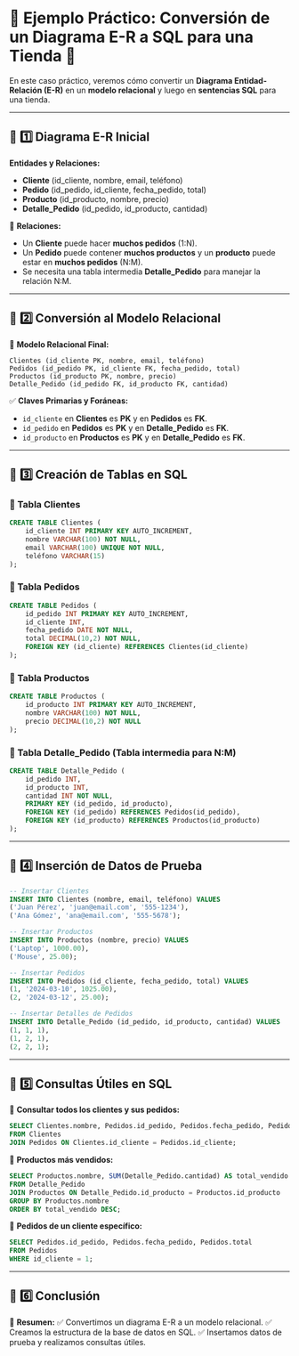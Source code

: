 # 📌 Ejemplo Práctico: Conversión de un Diagrama E-R a SQL para una Tienda 🏪

En este caso práctico, veremos cómo convertir un **Diagrama Entidad-Relación (E-R)** en un **modelo relacional** y luego en **sentencias SQL** para una tienda.

---

## 📌 1️⃣ Diagrama E-R Inicial

**Entidades y Relaciones:**
- **Cliente** (id_cliente, nombre, email, teléfono)
- **Pedido** (id_pedido, id_cliente, fecha_pedido, total)
- **Producto** (id_producto, nombre, precio)
- **Detalle_Pedido** (id_pedido, id_producto, cantidad)

📌 **Relaciones:**
- Un **Cliente** puede hacer **muchos pedidos** (1:N).
- Un **Pedido** puede contener **muchos productos** y un **producto** puede estar en **muchos pedidos** (N:M).
- Se necesita una tabla intermedia **Detalle_Pedido** para manejar la relación N:M.

---

## 📌 2️⃣ Conversión al Modelo Relacional

📌 **Modelo Relacional Final:**
```
Clientes (id_cliente PK, nombre, email, teléfono)
Pedidos (id_pedido PK, id_cliente FK, fecha_pedido, total)
Productos (id_producto PK, nombre, precio)
Detalle_Pedido (id_pedido FK, id_producto FK, cantidad)
```

✅ **Claves Primarias y Foráneas:**
- `id_cliente` en **Clientes** es **PK** y en **Pedidos** es **FK**.
- `id_pedido` en **Pedidos** es **PK** y en **Detalle_Pedido** es **FK**.
- `id_producto` en **Productos** es **PK** y en **Detalle_Pedido** es **FK**.

---

## 📌 3️⃣ Creación de Tablas en SQL

### 🔹 Tabla **Clientes**
```sql
CREATE TABLE Clientes (
    id_cliente INT PRIMARY KEY AUTO_INCREMENT,
    nombre VARCHAR(100) NOT NULL,
    email VARCHAR(100) UNIQUE NOT NULL,
    teléfono VARCHAR(15)
);
```

### 🔹 Tabla **Pedidos**
```sql
CREATE TABLE Pedidos (
    id_pedido INT PRIMARY KEY AUTO_INCREMENT,
    id_cliente INT,
    fecha_pedido DATE NOT NULL,
    total DECIMAL(10,2) NOT NULL,
    FOREIGN KEY (id_cliente) REFERENCES Clientes(id_cliente)
);
```

### 🔹 Tabla **Productos**
```sql
CREATE TABLE Productos (
    id_producto INT PRIMARY KEY AUTO_INCREMENT,
    nombre VARCHAR(100) NOT NULL,
    precio DECIMAL(10,2) NOT NULL
);
```

### 🔹 Tabla **Detalle_Pedido** (Tabla intermedia para N:M)
```sql
CREATE TABLE Detalle_Pedido (
    id_pedido INT,
    id_producto INT,
    cantidad INT NOT NULL,
    PRIMARY KEY (id_pedido, id_producto),
    FOREIGN KEY (id_pedido) REFERENCES Pedidos(id_pedido),
    FOREIGN KEY (id_producto) REFERENCES Productos(id_producto)
);
```

---

## 📌 4️⃣ Inserción de Datos de Prueba

```sql
-- Insertar Clientes
INSERT INTO Clientes (nombre, email, teléfono) VALUES
('Juan Pérez', 'juan@email.com', '555-1234'),
('Ana Gómez', 'ana@email.com', '555-5678');

-- Insertar Productos
INSERT INTO Productos (nombre, precio) VALUES
('Laptop', 1000.00),
('Mouse', 25.00);

-- Insertar Pedidos
INSERT INTO Pedidos (id_cliente, fecha_pedido, total) VALUES
(1, '2024-03-10', 1025.00),
(2, '2024-03-12', 25.00);

-- Insertar Detalles de Pedidos
INSERT INTO Detalle_Pedido (id_pedido, id_producto, cantidad) VALUES
(1, 1, 1),
(1, 2, 1),
(2, 2, 1);
```

---

## 📌 5️⃣ Consultas Útiles en SQL

📌 **Consultar todos los clientes y sus pedidos:**
```sql
SELECT Clientes.nombre, Pedidos.id_pedido, Pedidos.fecha_pedido, Pedidos.total
FROM Clientes
JOIN Pedidos ON Clientes.id_cliente = Pedidos.id_cliente;
```

📌 **Productos más vendidos:**
```sql
SELECT Productos.nombre, SUM(Detalle_Pedido.cantidad) AS total_vendido
FROM Detalle_Pedido
JOIN Productos ON Detalle_Pedido.id_producto = Productos.id_producto
GROUP BY Productos.nombre
ORDER BY total_vendido DESC;
```

📌 **Pedidos de un cliente específico:**
```sql
SELECT Pedidos.id_pedido, Pedidos.fecha_pedido, Pedidos.total
FROM Pedidos
WHERE id_cliente = 1;
```

---

## 📌 6️⃣ Conclusión

🎯 **Resumen:**
✅ Convertimos un diagrama E-R a un modelo relacional.
✅ Creamos la estructura de la base de datos en SQL.
✅ Insertamos datos de prueba y realizamos consultas útiles.



